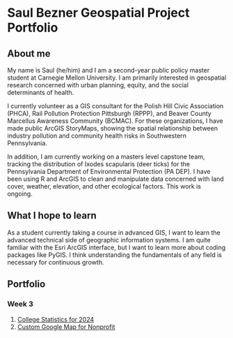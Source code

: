 # Saul Bezner Geospatial Project Portfolio

## About me 
My name is Saul (he/him) and I am a second-year public policy master student at Carnegie Mellon University. I am primarily interested in geospatial research concerned with urban planning, equity, and the social determinants of health.

I currently volunteer as a GIS consultant for the Polish Hill Civic Association (PHCA), Rail Pollution Protection Pittsburgh (RPPP), and Beaver County Marcellus Awareness Community (BCMAC). For these organizations, I have made public ArcGIS StoryMaps, showing the spatial relationship between industry pollution and community health risks in Southwestern Pennsylvania.

In addition, I am currently working on a masters level capstone team, tracking the distribution of Ixodes scapularis (deer ticks) for the Pennsylvania Department of Environmental Protection (PA DEP). I have been using R and ArcGIS to clean and manipulate data concerned with land cover, weather, elevation, and other ecological factors. This work is ongoing.

## What I hope to learn
As a student currently taking a course in advanced GIS, I want to learn the advanced technical side of geographic information systems. I am quite familiar with the Esri ArcGIS interface, but I want to learn more about coding packages like PyGIS. I think understanding the fundamentals of any field is necessary for continuous growth.

## Portfolio
### Week 3
 1. [College Statistics for 2024](NewInsights.md)
 2. [Custom Google Map for Nonprofit](GoogleMap-JSON.md)
